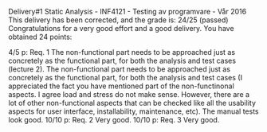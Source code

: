 Delivery#1
Static Analysis - INF4121 - Testing av programvare - Vår 2016
This delivery has been corrected, and the grade is: 24/25 (passed)
Congratulations for a very good effort and a good delivery. 
You have obtained 24 points:

4/5 p: Req. 1 The non-functional part needs to be approached just as concretely as the functional part, for both the analysis and test cases (lecture 2). The non-functional part needs to be approached just as concretely as the functional part, for both the analysis and test cases (I appreciated the fact you have mentioned part of the non-functinonal aspects. I agree load and stress do not make sense. However, there are a lot of other non-functional aspects that can be checked like all the usability aspects for user interface, installability, maintenance, etc). The manual tests look good.
10/10 p: Req. 2 Very good.
10/10 p: Req. 3 Very good.

